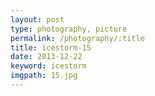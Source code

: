 ```yaml
---
layout: post
type: photography, picture
permalink: /photography/:title
title: icestorm-15
date: 2013-12-22
keyword: icestorm
imgpath: 15.jpg
---
```



